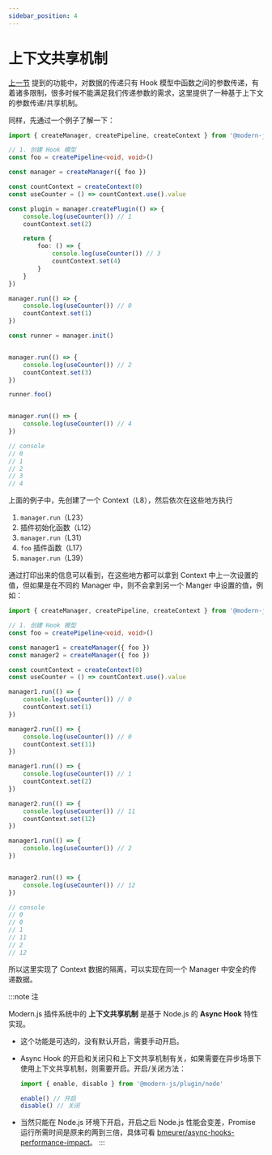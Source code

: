 ```yaml
---
sidebar_position: 4
---
```


# 上下文共享机制

[上一节](./manager) 提到的功能中，对数据的传递只有 Hook 模型中函数之间的参数传递，有着诸多限制，很多时候不能满足我们传递参数的需求，这里提供了一种基于上下文的参数传递/共享机制。

同样，先通过一个例子了解一下：

```ts {12,17,24,32,40}
import { createManager, createPipeline, createContext } from '@modern-js/plugin'

// 1. 创建 Hook 模型
const foo = createPipeline<void, void>()

const manager = createManager({ foo })

const countContext = createContext(0)
const useCounter = () => countContext.use().value

const plugin = manager.createPlugin(() => {
    console.log(useCounter()) // 1
    countContext.set(2)

    return {
        foo: () => {
            console.log(useCounter()) // 3
            countContext.set(4)
        }
    }
})

manager.run(() => {
    console.log(useCounter()) // 0
    countContext.set(1)
})

const runner = manager.init()


manager.run(() => {
    console.log(useCounter()) // 2
    countContext.set(3)
})

runner.foo()


manager.run(() => {
    console.log(useCounter()) // 4
})

// console
// 0
// 1
// 2
// 3
// 4
```

上面的例子中，先创建了一个 Context（L8），然后依次在这些地方执行

1. `manager.run`（L23）
2. 插件初始化函数（L12）
3. `manager.run`（L31）
4. `foo` 插件函数（L17）
5. `manager.run`（L39）

通过打印出来的信息可以看到，在这些地方都可以拿到 Context 中上一次设置的值，但如果是在不同的 Manager 中，则不会拿到另一个 Manger 中设置的值，例如：

```ts {13,18,23,28,33,38}
import { createManager, createPipeline, createContext } from '@modern-js/plugin'

// 1. 创建 Hook 模型
const foo = createPipeline<void, void>()

const manager1 = createManager({ foo })
const manager2 = createManager({ foo })

const countContext = createContext(0)
const useCounter = () => countContext.use().value

manager1.run(() => {
    console.log(useCounter()) // 0
    countContext.set(1)
})

manager2.run(() => {
    console.log(useCounter()) // 0
    countContext.set(11)
})

manager1.run(() => {
    console.log(useCounter()) // 1
    countContext.set(2)
})

manager2.run(() => {
    console.log(useCounter()) // 11
    countContext.set(12)
})

manager1.run(() => {
    console.log(useCounter()) // 2
})


manager2.run(() => {
    console.log(useCounter()) // 12
})

// console
// 0
// 0
// 1
// 11
// 2
// 12
```

所以这里实现了 Context 数据的隔离，可以实现在同一个 Manager 中安全的传递数据。


:::note 注

Modern.js 插件系统中的 **上下文共享机制** 是基于 Node.js 的 **Async Hook** 特性实现。

* 这个功能是可选的，没有默认开启，需要手动开启。

* Async Hook 的开启和关闭只和上下文共享机制有关，如果需要在异步场景下使用上下文共享机制，则需要开启。开启/关闭方法：

  ```ts
  import { enable, disable } from '@modern-js/plugin/node'

  enable() // 开启
  disable() // 关闭
  ```

* 当然只能在 Node.js 环境下开启，开启之后 Node.js 性能会变差，Promise 运行所需时间是原来的两到三倍，具体可看 [bmeurer/async-hooks-performance-impact](https://github.com/bmeurer/async-hooks-performance-impact)。
:::
